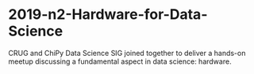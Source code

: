# 2019-n2-Hardware-for-Data-Science
CRUG and ChiPy Data Science SIG joined together to deliver a hands-on meetup discussing a fundamental aspect in data science: hardware.
